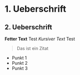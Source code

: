 # 1. Ueberschrift
## 2. Ueberschrift
**Fetter Text** Test 
*Kursiver Text* Test
> Das ist ein Zitat
* Punkt 1 
* Punkt 2
* Punkt 3

